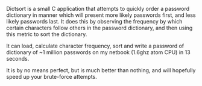 Dictsort is a small C application that attempts to quickly order a password dictionary in manner which will present more likely passwords first, and less likely passwords last. It does this by observing the frequency by which certain characters follow others in the password dictionary, and then using this metric to sort the dictionary.

It can load, calculate character frequency, sort and write a password of dictionary of ~1 million passwords on my netbook (1.6ghz atom CPU) in 13 seconds.

It is by no means perfect, but is much better than nothing, and will hopefully speed up your brute-force attempts.